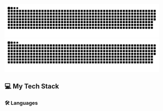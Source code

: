 ![github contribution grid snake animation](https://raw.githubusercontent.com/BorealPanda/BorealPanda/output/github-contribution-grid-snake-dark.svg#gh-dark-mode-only)![github contribution grid snake animation](https://raw.githubusercontent.com/BorealPanda/BorealPanda/output/github-contribution-grid-snake.svg#gh-light-mode-only)
## 💻 My Tech Stack
### 🛠️ Languages
<div style="display: flex;">
  <a href="https://www.cprogramming.com/" target="_blank"><img src="https://cdn.jsdelivr.net/gh/devicons/devicon/icons/java/java-original.svg" width="40" height="40/></a>
  
